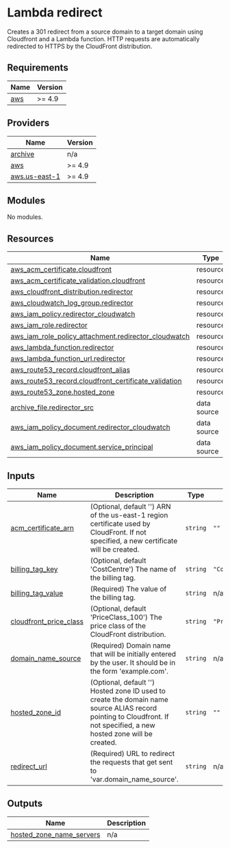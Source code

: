 # Lambda redirect

Creates a 301 redirect from a source domain to a target domain using Cloudfront and a Lambda function.
HTTP requests are automatically redirected to HTTPS by the CloudFront distribution.

## Requirements

| Name | Version |
|------|---------|
| <a name="requirement_aws"></a> [aws](#requirement\_aws) | >= 4.9 |

## Providers

| Name | Version |
|------|---------|
| <a name="provider_archive"></a> [archive](#provider\_archive) | n/a |
| <a name="provider_aws"></a> [aws](#provider\_aws) | >= 4.9 |
| <a name="provider_aws.us-east-1"></a> [aws.us-east-1](#provider\_aws.us-east-1) | >= 4.9 |

## Modules

No modules.

## Resources

| Name | Type |
|------|------|
| [aws_acm_certificate.cloudfront](https://registry.terraform.io/providers/hashicorp/aws/latest/docs/resources/acm_certificate) | resource |
| [aws_acm_certificate_validation.cloudfront](https://registry.terraform.io/providers/hashicorp/aws/latest/docs/resources/acm_certificate_validation) | resource |
| [aws_cloudfront_distribution.redirector](https://registry.terraform.io/providers/hashicorp/aws/latest/docs/resources/cloudfront_distribution) | resource |
| [aws_cloudwatch_log_group.redirector](https://registry.terraform.io/providers/hashicorp/aws/latest/docs/resources/cloudwatch_log_group) | resource |
| [aws_iam_policy.redirector_cloudwatch](https://registry.terraform.io/providers/hashicorp/aws/latest/docs/resources/iam_policy) | resource |
| [aws_iam_role.redirector](https://registry.terraform.io/providers/hashicorp/aws/latest/docs/resources/iam_role) | resource |
| [aws_iam_role_policy_attachment.redirector_cloudwatch](https://registry.terraform.io/providers/hashicorp/aws/latest/docs/resources/iam_role_policy_attachment) | resource |
| [aws_lambda_function.redirector](https://registry.terraform.io/providers/hashicorp/aws/latest/docs/resources/lambda_function) | resource |
| [aws_lambda_function_url.redirector](https://registry.terraform.io/providers/hashicorp/aws/latest/docs/resources/lambda_function_url) | resource |
| [aws_route53_record.cloudfront_alias](https://registry.terraform.io/providers/hashicorp/aws/latest/docs/resources/route53_record) | resource |
| [aws_route53_record.cloudfront_certificate_validation](https://registry.terraform.io/providers/hashicorp/aws/latest/docs/resources/route53_record) | resource |
| [aws_route53_zone.hosted_zone](https://registry.terraform.io/providers/hashicorp/aws/latest/docs/resources/route53_zone) | resource |
| [archive_file.redirector_src](https://registry.terraform.io/providers/hashicorp/archive/latest/docs/data-sources/file) | data source |
| [aws_iam_policy_document.redirector_cloudwatch](https://registry.terraform.io/providers/hashicorp/aws/latest/docs/data-sources/iam_policy_document) | data source |
| [aws_iam_policy_document.service_principal](https://registry.terraform.io/providers/hashicorp/aws/latest/docs/data-sources/iam_policy_document) | data source |

## Inputs

| Name | Description | Type | Default | Required |
|------|-------------|------|---------|:--------:|
| <a name="input_acm_certificate_arn"></a> [acm\_certificate\_arn](#input\_acm\_certificate\_arn) | (Optional, default '') ARN of the us-east-1 region certificate used by CloudFront.  If not specified, a new certificate will be created. | `string` | `""` | no |
| <a name="input_billing_tag_key"></a> [billing\_tag\_key](#input\_billing\_tag\_key) | (Optional, default 'CostCentre') The name of the billing tag. | `string` | `"CostCentre"` | no |
| <a name="input_billing_tag_value"></a> [billing\_tag\_value](#input\_billing\_tag\_value) | (Required) The value of the billing tag. | `string` | n/a | yes |
| <a name="input_cloudfront_price_class"></a> [cloudfront\_price\_class](#input\_cloudfront\_price\_class) | (Optional, default 'PriceClass\_100') The price class of the CloudFront distribution. | `string` | `"PriceClass_100"` | no |
| <a name="input_domain_name_source"></a> [domain\_name\_source](#input\_domain\_name\_source) | (Required) Domain name that will be initially entered by the user. It should be in the form 'example.com'. | `string` | n/a | yes |
| <a name="input_hosted_zone_id"></a> [hosted\_zone\_id](#input\_hosted\_zone\_id) | (Optional, default '') Hosted zone ID used to create the domain name source ALIAS record pointing to Cloudfront.  If not specified, a new hosted zone will be created. | `string` | `""` | no |
| <a name="input_redirect_url"></a> [redirect\_url](#input\_redirect\_url) | (Required) URL to redirect the requests that get sent to 'var.domain\_name\_source'. | `string` | n/a | yes |

## Outputs

| Name | Description |
|------|-------------|
| <a name="output_hosted_zone_name_servers"></a> [hosted\_zone\_name\_servers](#output\_hosted\_zone\_name\_servers) | n/a |
